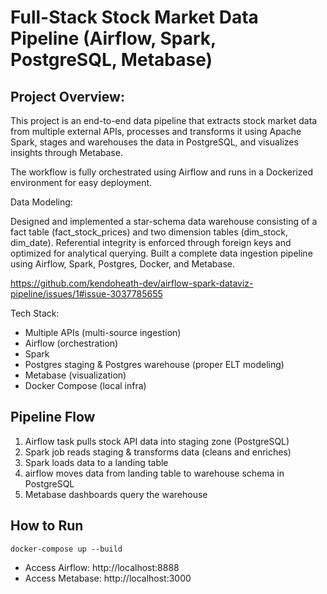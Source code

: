 
# Full-Stack Stock Market Data Pipeline (Airflow, Spark, PostgreSQL, Metabase)

## Project Overview:

This project is an end-to-end data pipeline that extracts stock market data from multiple external APIs, processes and transforms it using Apache Spark, stages and warehouses the data in PostgreSQL, and visualizes insights through Metabase.

The workflow is fully orchestrated using Airflow and runs in a Dockerized environment for easy deployment.

Data Modeling:

Designed and implemented a star-schema data warehouse consisting of a fact table (fact_stock_prices) and two dimension tables (dim_stock, dim_date). Referential integrity is enforced through foreign keys and optimized for analytical querying. Built a complete data ingestion pipeline using Airflow, Spark, Postgres, Docker, and Metabase.


https://github.com/kendoheath-dev/airflow-spark-dataviz-pipeline/issues/1#issue-3037785655


Tech Stack:

- Multiple APIs (multi-source ingestion)
- Airflow (orchestration)
- Spark 
- Postgres staging & Postgres warehouse (proper ELT modeling)
- Metabase (visualization)
- Docker Compose (local infra)

 ## Pipeline Flow
1. Airflow task pulls stock API data into staging zone (PostgreSQL)
2. Spark job reads staging & transforms data (cleans and enriches)
3. Spark loads data to a landing table
4. airflow moves data from landing table to warehouse schema in PostgreSQL
5. Metabase dashboards query the warehouse

## How to Run
    docker-compose up --build
- Access Airflow: http://localhost:8888
- Access Metabase: http://localhost:3000
